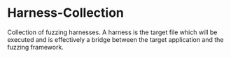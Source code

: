 # Harness-Collection
Collection of fuzzing harnesses. A harness is the target file which will be executed and is effectively a bridge between the target application and the fuzzing framework.
